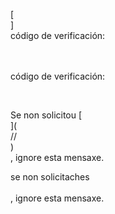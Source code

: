 [<br host>]<br action>código de verificación:<br code>

<br url><br action>código de verificación:

<br code>

Se non solicitou [<br host>](<br protocol>//<br host>)<br action>, ignore esta mensaxe.

se non solicitaches<br url><br action>, ignore esta mensaxe.
